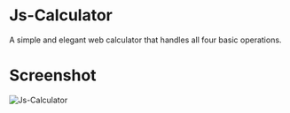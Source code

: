 # Js-Calculator

A simple and elegant web calculator that handles all four basic operations.

# Screenshot

![Js-Calculator](https://user-images.githubusercontent.com/52524728/190718828-6103242c-70c7-4573-96f0-7a4098a08302.png)
